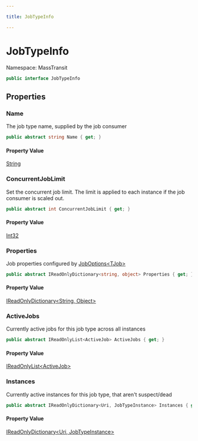 ```yaml
---

title: JobTypeInfo

---
```


# JobTypeInfo

Namespace: MassTransit

```csharp
public interface JobTypeInfo
```

## Properties

### **Name**

The job type name, supplied by the job consumer

```csharp
public abstract string Name { get; }
```

#### Property Value

[String](https://learn.microsoft.com/en-us/dotnet/api/system.string)<br/>

### **ConcurrentJobLimit**

Set the concurrent job limit. The limit is applied to each instance if the job consumer is scaled out.

```csharp
public abstract int ConcurrentJobLimit { get; }
```

#### Property Value

[Int32](https://learn.microsoft.com/en-us/dotnet/api/system.int32)<br/>

### **Properties**

Job properties configured by [JobOptions\<TJob\>](../masstransit/joboptions-1)

```csharp
public abstract IReadOnlyDictionary<string, object> Properties { get; }
```

#### Property Value

[IReadOnlyDictionary\<String, Object\>](https://learn.microsoft.com/en-us/dotnet/api/system.collections.generic.ireadonlydictionary-2)<br/>

### **ActiveJobs**

Currently active jobs for this job type across all instances

```csharp
public abstract IReadOnlyList<ActiveJob> ActiveJobs { get; }
```

#### Property Value

[IReadOnlyList\<ActiveJob\>](https://learn.microsoft.com/en-us/dotnet/api/system.collections.generic.ireadonlylist-1)<br/>

### **Instances**

Currently active instances for this job type, that aren't suspect/dead

```csharp
public abstract IReadOnlyDictionary<Uri, JobTypeInstance> Instances { get; }
```

#### Property Value

[IReadOnlyDictionary\<Uri, JobTypeInstance\>](https://learn.microsoft.com/en-us/dotnet/api/system.collections.generic.ireadonlydictionary-2)<br/>
